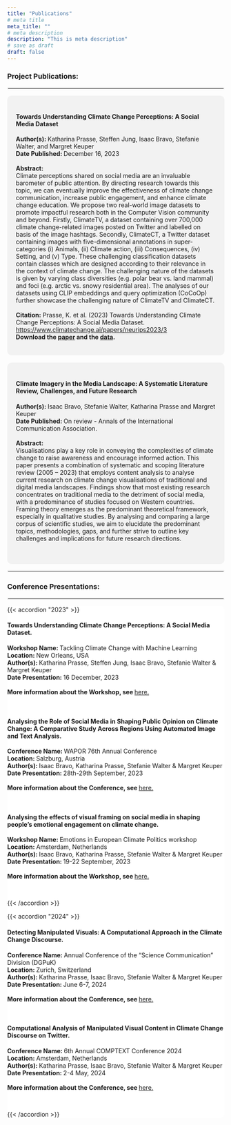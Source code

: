 ```yaml
---
title: "Publications"
# meta title
meta_title: ""
# meta description
description: "This is meta description"
# save as draft
draft: false
---
```


<!-- {{< toc >}} -->

### Project Publications:
<hr style="border:2px solid #f2f2f2;">

<div style="background-color: #f2f2f2; border-radius: 10px; padding: 20px;">
<h4>Towards Understanding Climate Change Perceptions: A Social Media Dataset</h3>
<p class="block">
    <strong>Author(s): </strong>Katharina Prasse, Steffen Jung, Isaac Bravo, Stefanie Walter, and Margret Keuper
    <br>
    <strong>Date Published: </strong>December 16, 2023
    <br><br>
    <strong>Abstract: </strong>
    <br>
    Climate perceptions shared on social media are an invaluable barometer of public attention. By directing research towards this topic, we can eventually improve the effectiveness of climate change communication, increase public engagement, and enhance climate change education. We propose two real-world image datasets to promote impactful research both in the Computer Vision community and beyond. Firstly, ClimateTV, a dataset containing over 700,000 climate change-related images posted on Twitter and labelled on basis of the image hashtags. Secondly, ClimateCT, a Twitter dataset containing images with five-dimensional annotations in super-categories (i) Animals, (ii) Climate action, (iii) Consequences, (iv) Setting, and (v) Type. These challenging classification datasets contain classes which are designed according to their relevance in the context of climate change. The challenging nature of the datasets is given by varying class diversities (e.g. polar bear vs. land mammal) and foci (e.g. arctic vs. snowy residential area). The analyses of our datasets using CLIP embeddings and query optimization (CoCoOp) further showcase the challenging nature of ClimateTV and ClimateCT.
    <br><br>
    <strong>Citation:</strong> 
    Prasse, K. et al. (2023) Towards Understanding Climate Change Perceptions: A Social Media Dataset. <a class="link" href= "https://www.climatechange.ai/papers/neurips2023/3">https://www.climatechange.ai/papers/neurips2023/3</a>
    <br>
    <strong>Download the <a class="link" href= "https://www.climatechange.ai/papers/neurips2023/3">paper</a> and the <a class="link" href= "https://github.com/KathPra/Datasets_ClimateVisions">data</a>.</strong>
 </p>
</div>
<br>

<div style="background-color: #f2f2f2; border-radius: 10px; padding: 20px;">
<h4>Climate Imagery in the Media Landscape: A Systematic Literature Review, Challenges, and Future Research</h3>
<p class="block">
    <strong>Author(s): </strong>Isaac Bravo, Stefanie Walter, Katharina Prasse and Margret Keuper
    <br>
    <strong>Date Published: </strong>On review - Annals of the International Communication Association.
    <br><br>
    <strong>Abstract: </strong>
    <br>
    Visualisations play a key role in conveying the complexities of climate change to raise awareness and encourage informed action. This paper presents a combination of systematic and scoping literature review (2005 – 2023) that employs content analysis to analyse current research on climate change visualisations of traditional and digital media landscapes. Findings show that most existing research concentrates on traditional media to the detriment of social media, with a predominance of studies focused on Western countries. Framing theory emerges as the predominant theoretical framework, especially in qualitative studies. By analysing and comparing a large corpus of scientific studies, we aim to elucidate the predominant topics, methodologies, gaps, and further strive to outline key challenges and implications for future research directions.
    <br><br>
    <!-- <strong>Citation:</strong> 
    Prasse, K. et al. (Year) Title Paper. <a class="link" href= "https://www.nature.com/articles/s41597-022-01616-8">https://doi.org/10.1038/s41597-022-01616-8</a>
    <br>
    <strong>Download the paper <a class="link" href= "https://www.nature.com/articles/s41597-022-01616-8">here.</a></strong> -->
 </p>
</div>

<!-- Template Publications

<div style="background-color: #f2f2f2; border-radius: 10px; padding: 20px;">
<h4>Title Paper 2 Climate Vision Project Template</h3>
<p class="block">
    <strong>Author(s): </strong>Katharina Prasse, Isaac Bravo, Stefanie Walter and Margret Keuper
    <br>
    <strong>Date Published: </strong>Month_Name XX, 202X
    <br><br>
    <strong>Abstract: </strong>
    <br>
    lorem ipsum dolor sit amet, consectetur adipiscing elit. Sed do eiusmod tempor incididunt ut labore et dolore magna aliqua. Ut enim ad minim veniam, quis nostrud exercitation ullamco laboris nisi ut aliquip ex ea commodo consequat. Duis aute irure dolor in reprehenderit in voluptate velit esse cillum dolore eu fugiat nulla pariatur. Excepteur sint occaecat cupidatat non proident, sunt in culpa qui officia deserunt mollit anim id est laborum.
    <br><br>
    <strong>Citation:</strong> 
    Prasse, K. et al. (Year) Title Paper. <a class="link" href= "https://www.nature.com/articles/s41597-022-01616-8">https://doi.org/10.1038/s41597-022-01616-8</a>
    <br>
    <strong>Download the paper <a class="link" href= "https://www.nature.com/articles/s41597-022-01616-8">here.</a></strong>
 </p>
</div> -->


<hr style="border:2px solid #f2f2f2;">

### Conference Presentations:

<hr style="border:2px solid #f2f2f2;">

<div style="background-color: white; border-radius: 10px; padding: 0px;">

{{< accordion "2023" >}}

<p class="block" style="background-color: transparent;">
    <h4>Towards Understanding Climate Change Perceptions: A Social Media Dataset.</h4>
    <strong>Workshop Name: </strong>Tackling Climate Change with Machine Learning
    <br>
    <strong>Location: </strong>New Orleans, USA
    <br>
    <strong>Author(s): </strong>Katharina Prasse, Steffen Jung, Isaac Bravo, Stefanie Walter & Margret Keuper
    <br>
    <strong>Date Presentation: </strong>16 December, 2023 
    <br><br>
    <strong>More information about the Workshop, see </strong><a class="link" href= "https://www.climatechange.ai/events/neurips2023">here.</a>
 </p><br>

<p class="block" style="background-color: transparent;">
    <h4>Analysing the Role of Social Media in Shaping Public Opinion on Climate Change: A Comparative Study Across Regions Using Automated Image and Text Analysis.</h4>
    <strong>Conference Name: </strong>WAPOR 76th Annual Conference
    <br>
    <strong>Location: </strong>Salzburg, Austria
    <br>
    <strong>Author(s): </strong>Isaac Bravo, Katharina Prasse, Stefanie Walter & Margret Keuper
    <br>
    <strong>Date Presentation: </strong>28th-29th September, 2023
    <br><br>
    <strong>More information about the Conference, see </strong><a class="link" href= "https://wapor.org/events/annual-conference/past-conferences/76th-annual-conference/">here.</a>
 </p><br>

<p class="block" style="background-color: transparent;">
    <h4>Analysing the effects of visual framing on social media in shaping people’s emotional engagement on climate change.</h4>
    <strong>Workshop Name: </strong>Emotions in European Climate Politics workshop
    <br>
    <strong>Location: </strong>Amsterdam, Netherlands
    <br>
    <strong>Author(s): </strong>Isaac Bravo, Katharina Prasse, Stefanie Walter & Margret Keuper
    <br>
    <strong>Date Presentation: </strong>19-22 September, 2023 
    <br><br>
    <strong>More information about the Workshop, see </strong><a class="link" href= "https://eufeels.com/2023/04/18/emotions-in-european-climate-politics-call-for-papers-amsterdam-28th-29th-september-2023/">here.</a>
 </p><br>

<!-- Template Conference Presentations
    <p class="block" style="background-color: transparent;">
    <h4>Computational Analysis of Manipulated Visual Content in Climate Change Discourse on Twitter.</h3>
    <strong>Conference Name: </strong>6th Annual COMPTEXT Conference 2024
    <br>
    <strong>Location: </strong>Amsterdam, Netherlands
    <br>
    <strong>Author(s): </strong>Katharina Prasse, Isaac Bravo, Stefanie Walter & Margret Keuper
    <br>
    <strong>Date Presentation: </strong>2-4 May, 2024 
    <br><br>
    <strong>More information about the Conference, see </strong><a class="link" href= "https://www.comptextconference.org/">here.</a>
 </p><br>
-->

{{< /accordion >}}

{{< accordion "2024" >}}

<p class="block" style="background-color: transparent;">
    <h4>Detecting Manipulated Visuals: A Computational Approach in the Climate Change Discourse.</h4>
    <strong>Conference Name: </strong>Annual Conference of the “Science Communication” Division (DGPuK)
    <br>
    <strong>Location: </strong>Zurich, Switzerland
    <br>
    <strong>Author(s): </strong>Katharina Prasse, Isaac Bravo, Stefanie Walter & Margret Keuper
    <br>
    <strong>Date Presentation: </strong>June 6-7, 2024 
    <br><br>
    <strong>More information about the Conference, see </strong><a class="link" href= "https://ikmz.uzh.ch/en/aiscicomm24">here.</a>
 </p><br>

<p class="block" style="background-color: transparent;">
    <h4>Computational Analysis of Manipulated Visual Content in Climate Change Discourse on Twitter.</h4>
    <strong>Conference Name: </strong>6th Annual COMPTEXT Conference 2024
    <br>
    <strong>Location: </strong>Amsterdam, Netherlands
    <br>
    <strong>Author(s): </strong>Katharina Prasse, Isaac Bravo, Stefanie Walter & Margret Keuper
    <br>
    <strong>Date Presentation: </strong>2-4 May, 2024 
    <br><br>
    <strong>More information about the Conference, see </strong><a class="link" href= "https://www.comptextconference.org/">here.</a>
 </p><br>

<!-- Template Conference Presentations
    <p class="block" style="background-color: transparent;">
    <h4>Computational Analysis of Manipulated Visual Content in Climate Change Discourse on Twitter.</h3>
    <strong>Conference Name: </strong>6th Annual COMPTEXT Conference 2024
    <br>
    <strong>Location: </strong>Amsterdam, Netherlands
    <br>
    <strong>Author(s): </strong>Katharina Prasse, Isaac Bravo, Stefanie Walter & Margret Keuper
    <br>
    <strong>Date Presentation: </strong>2-4 May, 2024 
    <br><br>
    <strong>More information about the Conference, see </strong><a class="link" href= "https://www.comptextconference.org/">here.</a>
 </p><br>
-->

{{< /accordion >}}





</div>
<br>


<br><br><br><br><br>

<!-- Markdown Elements

Here is an example of headings. You can use this heading by the following markdown rules. For example: use `#` for heading 1 and use `######` for heading 6. 

# Heading 1

## Heading 2

### Heading 3

#### Heading 4

##### Heading 5

###### Heading 6

<hr>

### Emphasis

The emphasis, aka italics, with _asterisks_ or _underscores_.

Strong emphasis, aka bold, with **asterisks** or **underscores**.

The combined emphasis with **asterisks and _underscores_**.

Strike through uses two tildes. ~~Scratch this.~~

<hr>

### Button

{{< button label="Button" link="/" style="solid" >}}

<hr>

### Link

[I'm an inline-style link](https://www.google.com)

[I'm an inline-style link with title](https://www.google.com "Google's Homepage")

[I'm a reference-style link][Arbitrary case-insensitive reference text]

[I'm a relative reference to a repository file](../blob/master/LICENSE)

[You can use numbers for reference-style link definitions][1]

Or leave it empty and use the [link text itself].

URLs and URLs in angle brackets will automatically get turned into links.
<http://www.example.com> or <http://www.example.com> and sometimes
example.com (but not on Github, for example).

Some text to show that the reference links can follow later.

[arbitrary case-insensitive reference text]: https://www.themefisher.com
[1]: https://gethugothemes.com
[link text itself]: https://www.getjekyllthemes.com

<hr>

### Paragraph

Lorem ipsum dolor sit amet consectetur adipisicing elit. Quam nihil enim maxime corporis cumque totam aliquid nam sint inventore optio modi neque laborum officiis necessitatibus, facilis placeat pariatur! Voluptatem, sed harum pariatur adipisci voluptates voluptatum cumque, porro sint minima similique magni perferendis fuga! Optio vel ipsum excepturi tempore reiciendis id quidem? Vel in, doloribus debitis nesciunt fugit sequi magnam accusantium modi neque quis, vitae velit, pariatur harum autem a! Velit impedit atque maiores animi possimus asperiores natus repellendus excepturi sint architecto eligendi non, omnis nihil. Facilis, doloremque illum. Fugit optio laborum minus debitis natus illo perspiciatis corporis voluptatum rerum laboriosam.

<hr>

### Ordered List

1. List item
2. List item
3. List item
4. List item
5. List item

<hr>

### Unordered List

- List item
- List item
- List item
- List item
- List item

<hr>

### Notice

{{< notice "note" >}}
This is a simple note.
{{< /notice >}}

{{< notice "tip" >}}
This is a simple tip.
{{< /notice >}}

{{< notice "info" >}}
This is a simple info.
{{< /notice >}}

{{< notice "warning" >}}
This is a simple warning.
{{< /notice >}}

<hr>

### Tab

{{< tabs >}}
{{< tab "Tab 1" >}}

#### Did you come here for something in particular?

Did you come here for something in particular or just general Riker-bashing? And blowing into maximum warp speed, you appeared for an instant to be in two places at once. We have a saboteur aboard. We know you’re dealing in stolen ore. But I wanna talk about the assassination attempt on Lieutenant Worf.

{{< /tab >}}

{{< tab "Tab 2" >}}

#### I wanna talk about the assassination attempt

Lorem ipsum dolor sit amet, consetetur sadipscing elitr, sed diam nonumy eirmod tempor invidunt ut labore et dolore magna aliquyam erat, sed diam voluptua. At vero eos et accusam et justo duo dolores et ea rebum. Stet clita kasd gubergren, no sea takimata sanctus est Lorem ipsum dolor sit amet.

Lorem ipsum dolor sit amet, consetetur sadipscing elitr, sed diam nonumy eirmod tempor invidunt ut labore et dolore magna aliquyam erat, sed diam voluptua. At vero eos et accusam et justo duo dolores et ea rebum. Stet clita kasd gubergren, no sea takimata sanctus est Lorem ipsum dolor sit amet.

{{< /tab >}}

{{< tab "Tab 3" >}}

#### We know you’re dealing in stolen ore

Lorem ipsum dolor sit amet, consetetur sadipscing elitr, sed diam nonumy eirmod tempor invidunt ut labore et dolore magna aliquyam erat, sed diam voluptua. At vero eos et accusam et justo duo dolores et ea rebum. Stet clita kasd gubergren, no sea takimata sanctus est Lorem ipsum dolor sit amet.

Lorem ipsum dolor sit amet, consetetur sadipscing elitr, sed diam nonumy eirmod tempor invidunt ut labore et dolore magna aliquyam erat, sed diam voluptua. At vero eos et accusam et justo duo

{{< /tab >}}
{{< /tabs >}}

<hr>

### Accordions

{{< accordion "Why should you need to do this?" >}}

- Lorem ipsum dolor sit amet consectetur adipisicing elit.
- Lorem ipsum dolor sit amet consectetur adipisicing elit.
- Lorem ipsum dolor sit amet consectetur

{{< /accordion >}}

{{< accordion "How can I adjust Horizontal centering" >}}

- Lorem ipsum dolor sit amet consectetur adipisicing elit.
- Lorem ipsum dolor sit amet consectetur adipisicing elit.
- Lorem ipsum dolor sit amet consectetur

{{< /accordion >}}

{{< accordion "Should you use Negative margin?" >}}

- Lorem ipsum dolor sit amet consectetur adipisicing elit.
- Lorem ipsum dolor sit amet consectetur adipisicing elit.
- Lorem ipsum dolor sit amet consectetur

{{< /accordion >}}

<hr>

### Code and Syntax Highlighting

This is an `Inline code` sample.

```javascript
var s = "JavaScript syntax highlighting";
alert(s);
```

```python
s = "Python syntax highlighting"
print s
```

<hr>

### Blockquote

> Did you come here for something in particular or just general Riker-bashing? And blowing into maximum warp speed, you appeared for an instant to be in two places at once.

<hr>

### Tables

| Tables        |      Are      |  Cool |
| ------------- | :-----------: | ----: |
| col 3 is      | right-aligned | $1600 |
| col 2 is      |   centered    |   $12 |
| zebra stripes |   are neat    |    $1 |

<hr>

### Image

{{< image src="images/image-placeholder.png" caption="" alt="alter-text" height="" width="" position="center" command="fill" option="q100" class="img-fluid" title="image title"  webp="false" >}}

<hr>

### Gallery

{{< gallery dir="images/gallery" class="" height="400" width="400" webp="true" command="Fit" option="" zoomable="true" >}}

<hr>

### Slider

{{< slider dir="images/gallery" class="max-w-[600px] ml-0" height="400" width="400" webp="true" command="Fit" option="" zoomable="true" >}}

<hr>

### Youtube video

{{< youtube ResipmZmpDU >}}

<hr>

### Custom video

{{< video src="https://www.w3schools.com/html/mov_bbb.mp4" width="100%" height="auto" autoplay="false" loop="false" muted="false" controls="true" class="rounded-lg" >}} 
-->